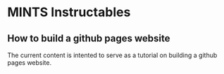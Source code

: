 # MINTS Instructables
## How to build a github pages website 

The current content is intented to serve as a tutorial on building a github pages website. 
